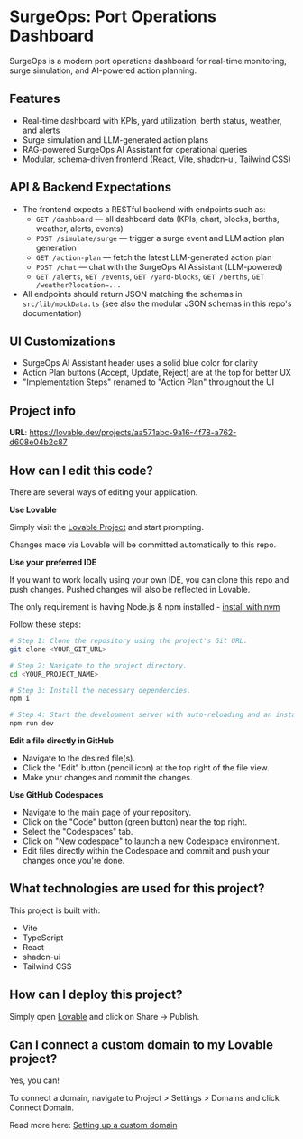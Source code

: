 
# SurgeOps: Port Operations Dashboard

SurgeOps is a modern port operations dashboard for real-time monitoring, surge simulation, and AI-powered action planning.

## Features

- Real-time dashboard with KPIs, yard utilization, berth status, weather, and alerts
- Surge simulation and LLM-generated action plans
- RAG-powered SurgeOps AI Assistant for operational queries
- Modular, schema-driven frontend (React, Vite, shadcn-ui, Tailwind CSS)

## API & Backend Expectations

- The frontend expects a RESTful backend with endpoints such as:
	- `GET /dashboard` — all dashboard data (KPIs, chart, blocks, berths, weather, alerts, events)
	- `POST /simulate/surge` — trigger a surge event and LLM action plan generation
	- `GET /action-plan` — fetch the latest LLM-generated action plan
	- `POST /chat` — chat with the SurgeOps AI Assistant (LLM-powered)
	- `GET /alerts`, `GET /events`, `GET /yard-blocks`, `GET /berths`, `GET /weather?location=...`
- All endpoints should return JSON matching the schemas in `src/lib/mockData.ts` (see also the modular JSON schemas in this repo's documentation)

## UI Customizations

- SurgeOps AI Assistant header uses a solid blue color for clarity
- Action Plan buttons (Accept, Update, Reject) are at the top for better UX
- "Implementation Steps" renamed to "Action Plan" throughout the UI


## Project info

**URL**: https://lovable.dev/projects/aa571abc-9a16-4f78-a762-d608e04b2c87

## How can I edit this code?

There are several ways of editing your application.

**Use Lovable**

Simply visit the [Lovable Project](https://lovable.dev/projects/aa571abc-9a16-4f78-a762-d608e04b2c87) and start prompting.

Changes made via Lovable will be committed automatically to this repo.

**Use your preferred IDE**

If you want to work locally using your own IDE, you can clone this repo and push changes. Pushed changes will also be reflected in Lovable.

The only requirement is having Node.js & npm installed - [install with nvm](https://github.com/nvm-sh/nvm#installing-and-updating)

Follow these steps:

```sh
# Step 1: Clone the repository using the project's Git URL.
git clone <YOUR_GIT_URL>

# Step 2: Navigate to the project directory.
cd <YOUR_PROJECT_NAME>

# Step 3: Install the necessary dependencies.
npm i

# Step 4: Start the development server with auto-reloading and an instant preview.
npm run dev
```

**Edit a file directly in GitHub**

- Navigate to the desired file(s).
- Click the "Edit" button (pencil icon) at the top right of the file view.
- Make your changes and commit the changes.

**Use GitHub Codespaces**

- Navigate to the main page of your repository.
- Click on the "Code" button (green button) near the top right.
- Select the "Codespaces" tab.
- Click on "New codespace" to launch a new Codespace environment.
- Edit files directly within the Codespace and commit and push your changes once you're done.

## What technologies are used for this project?

This project is built with:

- Vite
- TypeScript
- React
- shadcn-ui
- Tailwind CSS

## How can I deploy this project?

Simply open [Lovable](https://lovable.dev/projects/aa571abc-9a16-4f78-a762-d608e04b2c87) and click on Share -> Publish.

## Can I connect a custom domain to my Lovable project?

Yes, you can!

To connect a domain, navigate to Project > Settings > Domains and click Connect Domain.

Read more here: [Setting up a custom domain](https://docs.lovable.dev/tips-tricks/custom-domain#step-by-step-guide)
